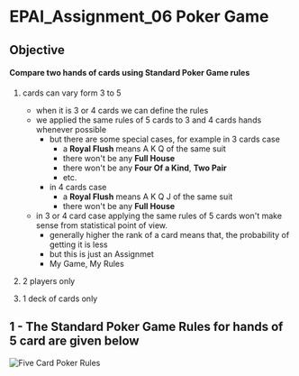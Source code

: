 # EPAI_Assignment_06 Poker Game

## Objective
#### Compare two hands of cards using Standard Poker Game rules

1. cards can vary form 3 to 5
    - when it is 3 or 4 cards we can define the rules
    - we applied the same rules of 5 cards to 3 and 4 cards hands whenever possible
      - but there are some special cases, for example in 3 cards case
          - a **Royal Flush** means A K Q of the same suit
          - there won't be any **Full House**
          - there won't be any **Four Of a Kind**, **Two Pair**
          - etc.
       - in 4 cards case
          - a **Royal Flush** means A K Q J of the same suit
          - there won't be any **Full House**
     - in 3 or 4 card case applying the same rules of 5 cards won't make sense from statistical point of view.       
        - generally higher the rank of a card means that, the probability of getting it is less
        - but this is just an Assignmet
        - My Game, My Rules 
        
2. 2 players only
3. 1 deck of cards only


## 1 - The Standard Poker Game Rules for hands of 5 card are given below

![Five Card Poker Rules](https://i.pinimg.com/474x/6b/1f/f7/6b1ff73716c14139c951241f3c1d7c46.jpg)
